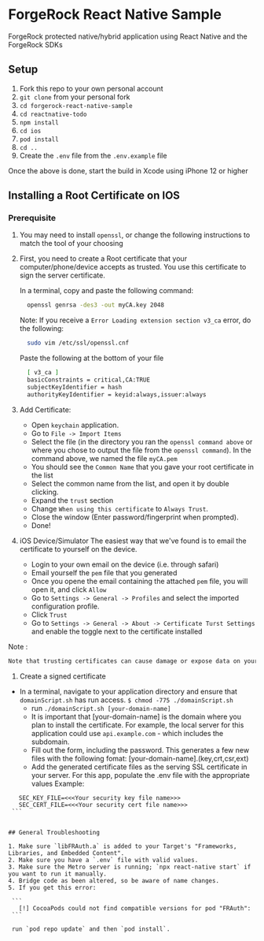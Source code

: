 # ForgeRock React Native Sample

ForgeRock protected native/hybrid application using React Native and the ForgeRock SDKs

## Setup

1. Fork this repo to your own personal account
2. `git clone` from your personal fork
3. `cd forgerock-react-native-sample`
4. `cd reactnative-todo`
5. `npm install`
6. `cd ios`
7. `pod install`
8. `cd ..`
9. Create the `.env` file from the `.env.example` file

Once the above is done, start the build in Xcode using iPhone 12 or higher

## Installing a Root Certificate on IOS

### Prerequisite

1. You may need to install `openssl`, or change the following instructions to match the tool of your choosing

1. First, you need to create a Root certificate that your computer/phone/device accepts as trusted. You use this certificate to sign the server certificate.

   In a terminal, copy and paste the following command:

   ```bash
     openssl genrsa -des3 -out myCA.key 2048
   ```

   Note: If you receive a `Error Loading extension section v3_ca` error, do the following:

   ```bash
     sudo vim /etc/ssl/openssl.cnf
   ```

   Paste the following at the bottom of your file

   ```bash
     [ v3_ca ]
     basicConstraints = critical,CA:TRUE
     subjectKeyIdentifier = hash
     authorityKeyIdentifier = keyid:always,issuer:always
   ```

1. Add Certificate:

   - Open `keychain` application.
   - Go to `File -> Import Items`
   - Select the file (in the directory you ran the `openssl command above` or where you chose to output the file from the `openssl command`). In the command above, we named the file `myCA.pem`
   - You should see the `Common Name` that you gave your root certificate in the list
   - Select the common name from the list, and open it by double clicking.
   - Expand the `trust` section
   - Change `When using this certificate` to `Always Trust`.
   - Close the window (Enter password/fingerprint when prompted).
   - Done!

1. iOS Device/Simulator
   The easiest way that we've found is to email the certificate to yourself on the device.
   - Login to your own email on the device (i.e. through safari)
   - Email yourself the `pem` file that you generated
   - Once you opene the email containing the attached `pem` file, you will open it, and click `Allow`
   - Go to `Settings -> General -> Profiles` and select the imported configuration profile.
   - Click `Trust`
   - Go to `Settings -> General -> About -> Certificate Turst Settings` and enable the toggle next to the certificate installed

Note :

```bash
Note that trusting certificates can cause damage or expose data on your device. Be extra careful when doing so and NEVER accept a profile or a certificate from a source you do not trust.
```

1. Create a signed certificate

- In a terminal, navigate to your application directory and ensure that `domainScript.sh` has run access.
  `$ chmod -775 ./domainScript.sh`
  - run `./domainScript.sh [your-domain-name]`
  - It is important that [your-domain-name] is the domain where you plan to install the certificate. For example, the local server for this application could use `api.example.com` - which includes the subdomain.
  - Fill out the form, including the password. This generates a few new files with the following fomat:
    [your-domain-name].(key,crt,csr,ext)
  - Add the generated certificate files as the serving SSL certificate in your server. For this app, populate the .env file with the appropriate values
    Example:

````
   SEC_KEY_FILE=<<<Your security key file name>>>
   SEC_CERT_FILE=<<<Your security cert file name>>>
 ```


## General Troubleshooting

1. Make sure `libFRAuth.a` is added to your Target's "Frameworks, Libraries, and Embedded Content".
2. Make sure you have a `.env` file with valid values.
3. Make sure the Metro server is running; `npx react-native start` if you want to run it manually.
4. Bridge code as been altered, so be aware of name changes.
5. If you get this error:

 ```
   [!] CocoaPods could not find compatible versions for pod "FRAuth":
 ```

 run `pod repo update` and then `pod install`.
````
